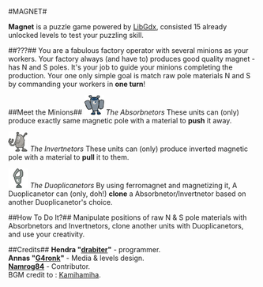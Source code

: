 #MAGNET#

**Magnet** is a puzzle game powered by [LibGdx](http://libgdx.badlogicgames.com/), consisted 15 already unlocked levels to test your puzzling skill.

##???##
You are a fabulous factory operator with several minions as your workers. Your factory always (and have to) produces good quality magnet - has N and S poles. It's your job to guide your minions completing the production. Your one only simple goal is match raw pole materials N and S by commanding your workers in **one turn**!

##Meet the Minions##
![](https://github.com/drabiter/magnet/raw/master/additional/pusher_l%2Cl.png) *The Absorbnetors*
These units can (only) produce exactly same magnetic pole with a material to **push** it away.

![](https://github.com/drabiter/magnet/raw/master/additional/puller_l%2Cl.png) *The Invertnetors*
These units can (only) produce inverted magnetic pole with a material to **pull** it to them.

![](https://github.com/drabiter/magnet/raw/master/additional/cloner_l%2Cl.png) *The Duoplicanetors*
By using ferromagnet and magnetizing it, A Duoplicanetor can (only, doh!) **clone** a Absorbnetor/Invertnetor based on another Duoplicanetor's choice.

##How To Do It?##
Manipulate positions of raw N & S pole materials with Absorbnetors and Invertnetors, clone another units with Duoplicanetors, and use your creativity.

##Credits##
**Hendra "[drabiter](http://drabiter.com/)"** - programmer.<br/>
**Annas "[G4ronk](http://coffeefury.com/)"** - Media & levels design.<br/>
**[Namrog84](http://www.newrog.com/)** - Contributor.<br/>
BGM credit to : [Kamihamiha](http://ccmixter.org/people/Kamihamiha).